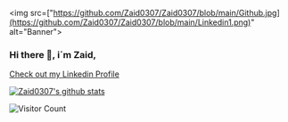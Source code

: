 
<img src=["https://github.com/Zaid0307/Zaid0307/blob/main/Github.jpg](https://github.com/Zaid0307/Zaid0307/blob/main/Linkedin1.png)"
     alt="Banner">


### Hi there 👋, i´m Zaid,

[Check out my Linkedin Profile](https://www.linkedin.com/in/zaidlonne/)

[![Zaid0307's github stats](https://github-readme-stats.vercel.app/api?username=Zaid0307)](https://github.com/anuraghazra/github-readme-stats)


![Visitor Count](https://profile-counter.glitch.me/{Zaid0307}/count.svg)

